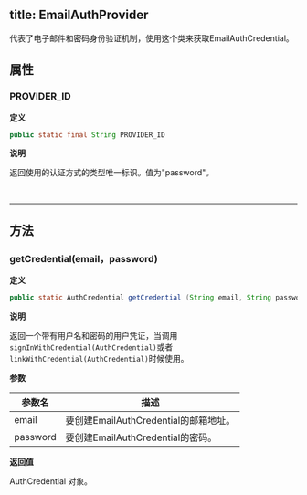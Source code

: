 title: EmailAuthProvider
---
代表了电子邮件和密码身份验证机制，使用这个类来获取EmailAuthCredential。

## 属性


### PROVIDER_ID

**定义**

```java
public static final String PROVIDER_ID
```

**说明**

返回使用的认证方式的类型唯一标识。值为"password"。


</br>

--- 

## 方法

### getCredential(email，password)
**定义**

```java
public static AuthCredential getCredential (String email, String password)
```

**说明**

返回一个带有用户名和密码的用户凭证，当调用`signInWithCredential(AuthCredential)`或者`linkWithCredential(AuthCredential)`时候使用。

**参数**


参数名 | 描述 |
--- | --- |
email | 要创建EmailAuthCredential的邮箱地址。 |
password | 要创建EmailAuthCredential的密码。  |

**返回值**

AuthCredential 对象。

</br>